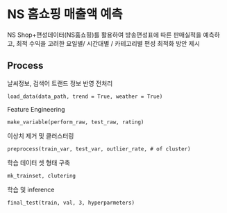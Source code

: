 # NS 홈쇼핑 매출액 예측
NS Shop+편성데이터(NS홈쇼핑)를 활용하여 방송편성표에 따른 판매실적을 예측하고, 최적 수익을 고려한 요일별/ 시간대별 / 카테고리별 편성 최적화 방안 제시


## Process
날씨정보, 검색어 트랜드 정보 반영 전처리

    load_data(data_path, trend = True, weather = True)
Feature Engineering

    make_variable(perform_raw, test_raw, rating)
이상치 제거 및 클러스터링

    preprocess(train_var, test_var, outlier_rate, # of cluster)
학습 데이터 셋 형태 구축
    
    mk_trainset, clutering
학습 및 inference
    
    final_test(train, val, 3, hyperparmeters)
